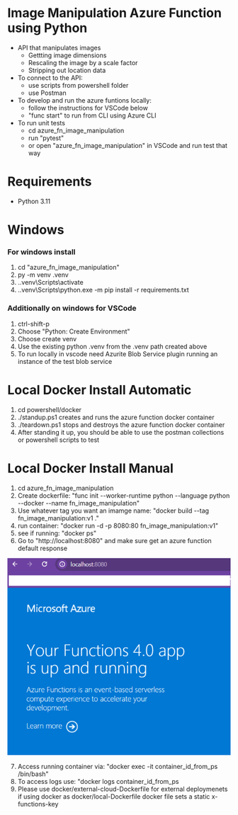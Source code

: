 Image Manipulation Azure Function using Python
==============================================
* API that manipulates images
    * Gettting image dimensions
    * Rescaling the image by a scale factor
    * Stripping out location data
* To connect to the API:
    * use scripts from powershell folder
    * use Postman
* To develop and run the azure funtions locally:
    * follow the instructions for VSCode below
    * "func start" to run from CLI using Azure CLI
* To run unit tests
    * cd azure_fn_image_manipulation
    * run "pytest"
    * or open "azure_fn_image_manipulation" in VSCode and run test that way

Requirements
============
* Python 3.11

Windows
=======
### For windows install
1. cd "azure_fn_image_manipulation"
2. py -m venv .venv
3. .\.venv\Scripts\activate
4. .\.venv\Scripts\python.exe -m pip install -r requirements.txt

### Additionally on windows for VSCode
1. ctrl-shift-p
2. Choose "Python: Create Environment"
3. Choose create venv
4. Use the existing python .venv from the .venv path created above
5. To run locally in vscode need Azurite Blob Service plugin running an instance of the test blob service

Local Docker Install Automatic
==============================
1. cd powershell/docker
2. ./standup.ps1 creates and runs the azure function docker container
3. ./teardown.ps1 stops and destroys the azure function docker container
4. After standing it up, you should be able to use the postman collections or powershell scripts to test

Local Docker Install Manual
===========================
1. cd azure_fn_image_manipulation
2. Create dockerfile: "func init --worker-runtime python --language python --docker --name fn_image_manipulation"
3. Use whatever tag you want an imamge name: "docker build --tag fn_image_manipulation:v1 ."
4. run container: "docker run -d -p 8080:80 fn_image_manipulation:v1"
5. see if running: "docker ps"
6. Go to "http://localhost:8080" and make sure get an azure function default response

![Azure Function Default Response](./docs/images/docker-default-azure-fn-get-response.png)

7. Access running container via: "docker exec -it container_id_from_ps /bin/bash"
8. To access logs use: "docker logs container_id_from_ps
9. Please use docker/external-cloud-Dockerfile for external deploymenets if using docker as docker/local-Dockerfile docker file sets a static x-functions-key
